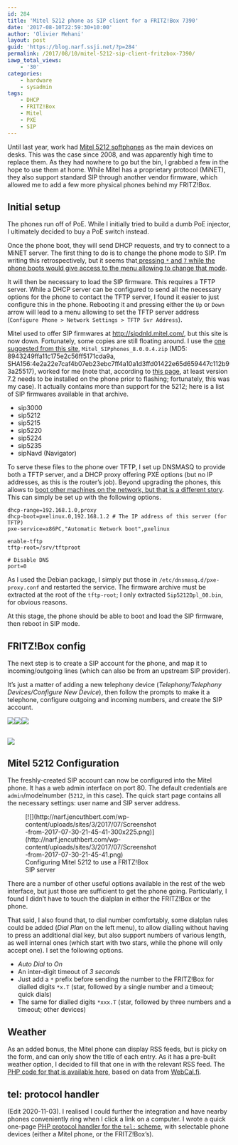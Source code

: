 ```yaml
---
id: 284
title: 'Mitel 5212 phone as SIP client for a FRITZ!Box 7390'
date: '2017-08-10T22:59:30+10:00'
author: 'Olivier Mehani'
layout: post
guid: 'https://blog.narf.ssji.net/?p=284'
permalink: /2017/08/10/mitel-5212-sip-client-fritzbox-7390/
iawp_total_views:
    - '30'
categories:
    - hardware
    - sysadmin
tags:
    - DHCP
    - FRITZ!Box
    - Mitel
    - PXE
    - SIP
---
```


Until last year, work had [Mitel 5212 softphones](http://edocs.mitel.com/UG/EN/2ICP_5212_5224_UG_R3.pdf) as the main devices on desks. This was the case since 2008, and was apparently high time to replace them. As they had nowhere to go but the bin, I grabbed a few in the hope to use them at home. While Mitel has a proprietary protocol (MiNET), they also support standard SIP through another vendor firmware, which allowed me to add a few more physical phones behind my FRITZ!Box.

## Initial setup

The phones run off of PoE. While I initially tried to build a dumb PoE injector, I ultimately decided to buy a PoE switch instead.

Once the phone boot, they will send DHCP requests, and try to connect to a MiNET server. The first thing to do is to change the phone mode to SIP. I’m writing this retrospectively, but it seems that[ pressing `*` and `7` while the phone boots would give access to the menu allowing to change that mode](https://www.voip-info.org/wiki/view/Mitel+MiNET+to+SIP+Conversion).

It will then be necessary to load the SIP firmware. This requires a TFTP server. While a DHCP server can be configured to send all the necessary options for the phone to contact the TFTP server, I found it easier to just configure this in the phone. Rebooting it and pressing either the `Up` or `Down` arrow will lead to a menu allowing to set the TFTP server address (`Configure Phone > Network Settings > TFTP Svr Address`).

Mitel used to offer SIP firmwares at <http://sipdnld.mitel.com/>, but this site is now down. Fortunately, some copies are still floating around. I use the [one suggested from this site](https://www.voip-info.org/wiki/view/Mitel+SIP+Firmware), `Mitel_SIPphones_8.0.0.4.zip` (MD5: 8943249ffa11c175e2c56ff5171cda9a, SHA156:4e2a22e7caf4b07eb23ebc7ff4a10a1d3ffd01422e65d659447c112b93a25517), worked for me (note that, according to [this page](https://www.voip-info.org/wiki/view/Mitel+SIP+Firmware), at least version 7.2 needs to be installed on the phone prior to flashing; fortunately, this was my case). It actually contains more than support for the 5212; here is a list of SIP firmwares available in that archive.

- sip3000
- sip5212
- sip5215
- sip5220
- sip5224
- sip5235
- sipNavd (Navigator)

To serve these files to the phone over TFTP, I set up DNSMASQ to provide both a TFTP server, and a DHCP proxy offering PXE options (but no IP addresses, as this is the router’s job). Beyond upgrading the phones, this allows to [boot other machines on the network, but that is a different story](https://blog.narf.ssji.net/2013/06/pxelinux_openbsd_install/). This can simply be set up with the following options.

```
dhcp-range=192.168.1.0,proxy
dhcp-boot=pxelinux.0,192.168.1.2 # The IP address of this server (for TFTP)
pxe-service=x86PC,"Automatic Network boot",pxelinux

enable-tftp
tftp-root=/srv/tftproot

# Disable DNS
port=0
```

As I used the Debian package, I simply put those in `/etc/dnsmasq.d/pxe-proxy.conf` and restarted the service. The firmware archive must be extracted at the root of the `tftp-root`; I only extracted `Sip5212Dpl_00.bin`, for obvious reasons.

At this stage, the phone should be able to boot and load the SIP firmware, then reboot in SIP mode.

## FRITZ!Box config

The next step is to create a SIP account for the phone, and map it to incoming/outgoing lines (which can also be from an upstream SIP provider).

It’s just a matter of adding a new telephony device (*Telephony/Telephony Devices/Configure New Device*), then follow the prompts to make it a telephone, configure outgoing and incoming numbers, and create the SIP account.

[![](http://narf.jencuthbert.com/wp-content/uploads/sites/3/2017/07/Screenshot-from-2017-07-24-22-04-56-220x300.png)](http://narf.jencuthbert.com/wp-content/uploads/sites/3/2017/07/Screenshot-from-2017-07-24-22-04-56.png)[![](http://narf.jencuthbert.com/wp-content/uploads/sites/3/2017/07/Screenshot-from-2017-07-24-22-05-34-220x300.png)](http://narf.jencuthbert.com/wp-content/uploads/sites/3/2017/07/Screenshot-from-2017-07-24-22-05-34.png)[![](http://narf.jencuthbert.com/wp-content/uploads/sites/3/2017/08/Screenshot-from-2017-07-24-22-07-44-217x300.png)](http://narf.jencuthbert.com/wp-content/uploads/sites/3/2017/08/Screenshot-from-2017-07-24-22-07-44.png)

##  [![](http://narf.jencuthbert.com/wp-content/uploads/sites/3/2017/08/Screenshot-from-2017-07-24-22-06-39-220x300.png)](http://narf.jencuthbert.com/wp-content/uploads/sites/3/2017/08/Screenshot-from-2017-07-24-22-06-39.png)

## Mitel 5212 Configuration

The freshly-created SIP account can now be configured into the Mitel phone. It has a web admin interface on port 80. The default credentials are `admin`/modelnumber (`5212`, in this case). The quick start page contains all the necessary settings: user name and SIP server address.

<figure class="wp-caption thumbnail aligncenter" id="attachment_309" style="width: 300px;">[![](http://narf.jencuthbert.com/wp-content/uploads/sites/3/2017/07/Screenshot-from-2017-07-30-21-45-41-300x225.png)](http://narf.jencuthbert.com/wp-content/uploads/sites/3/2017/07/Screenshot-from-2017-07-30-21-45-41.png) <figcaption class="wp-caption-text">Configuring Mitel 5212 to use a FRITZ!Box SIP server</figcaption></figure>There are a number of other useful options available in the rest of the web interface, but just those are sufficient to get the phone going. Particularly, I found I didn’t have to touch the dialplan in either the FRITZ!Box or the phone.

That said, I also found that, to dial number comfortably, some dialplan rules could be added (*Dial Plan* on the left menu), to allow dialling without having to press an additional dial key, but also support numbers of various length, as well internal ones (which start with two stars, while the phone will only accept one). I set the following options.

- *Auto Dial* to *On*
- An inter-digit timeout of *3 seconds*
- Just add a `*` prefix before sending the number to the FRITZ!Box for dialled digits `*x.T` (star, followed by a single number and a timeout; quick dials)
- The same for dialled digits `*xxx.T` (star, followed by three numbers and a timeout; other devices)

## Weather

As an added bonus, the Mitel phone can display RSS feeds, but is picky on the form, and can only show the title of each entry. As it has a pre-built weather option, I decided to fill that one in with the relevant RSS feed. The [PHP code for that is available here](https://scm.narf.ssji.net/git/weather.rss/), based on data from [WebCal.fi](http://www.webcal.fi/).

## tel: protocol handler

(Edit 2020-11-03). I realised I could further the integration and have nearby phones conveniently ring when I click a link on a computer. I wrote a quick one-page [PHP protocol handler for the `tel:` scheme](https://gist.github.com/shtrom/6e1e0a1981741a23aa86488ea816b77c "https://gist.github.com/shtrom/6e1e0a1981741a23aa86488ea816b77c"), with selectable phone devices (either a Mitel phone, or the FRITZ!Box’s).